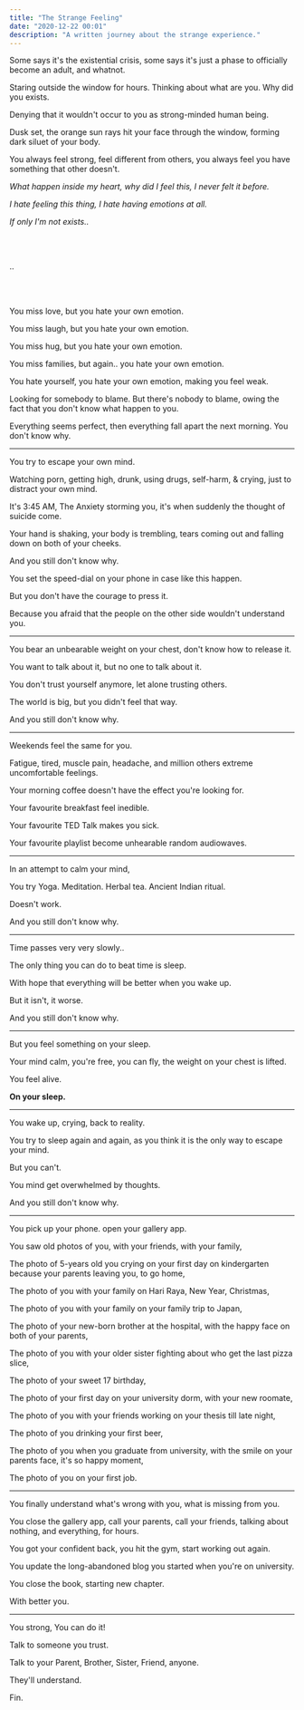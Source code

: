 ```yaml
---
title: "The Strange Feeling"
date: "2020-12-22 00:01"
description: "A written journey about the strange experience."
---
```


Some says it's the existential crisis, some says it's just a phase to officially become an adult, and whatnot.

Staring outside the window for hours. Thinking about what are you. Why did you exists.

Denying that it wouldn't occur to you as strong-minded human being.

Dusk set, the orange sun rays hit your face through the window, forming dark siluet of your body.

You always feel strong, feel different from others, you always feel you have something that other doesn't.

_What happen inside my heart, why did I feel this, I never felt it before._

_I hate feeling this thing, I hate having emotions at all._

_If only I'm not exists.._

<br>
<br>

..


<br>
<br>


You miss love, but you hate your own emotion.

You miss laugh, but you hate your own emotion.

You miss hug, but you hate your own emotion.

You miss families, but again.. you hate your own emotion.

You hate yourself, you hate your own emotion, making you feel weak.

Looking for somebody to blame. But there's nobody to blame, owing the fact that you don't know what happen to you.

Everything seems perfect, then everything fall apart the next morning. You don't know why.

---

You try to escape your own mind.

Watching porn, getting high, drunk, using drugs, self-harm, & crying, just to distract your own mind.

It's 3:45 AM, The Anxiety storming you, it's when suddenly the thought of suicide come.

Your hand is shaking, your body is trembling, tears coming out and falling down on both of your cheeks.

And you still don't know why.

You set the speed-dial on your phone in case like this happen.

But you don't have the courage to press it.

Because you afraid that the people on the other side wouldn't understand you.

---

You bear an unbearable weight on your chest, don't know how to release it.

You want to talk about it, but no one to talk about it.

You don't trust yourself anymore, let alone trusting others.

The world is big, but you didn't feel that way.

And you still don't know why.

---

Weekends feel the same for you.

Fatigue, tired, muscle pain, headache, and million others extreme uncomfortable feelings.

Your morning coffee doesn't have the effect you're looking for.

Your favourite breakfast feel inedible.

Your favourite TED Talk makes you sick.

Your favourite playlist become unhearable random audiowaves.

---

In an attempt to calm your mind,

You try Yoga. Meditation. Herbal tea. Ancient Indian ritual.

Doesn't work.

And you still don't know why.

---

Time passes very very slowly..

The only thing you can do to beat time is sleep.

With hope that everything will be better when you wake up.

But it isn't, it worse.

And you still don't know why.

---

But you feel something on your sleep.

Your mind calm, you're free, you can fly, the weight on your chest is lifted.

You feel alive.

**On your sleep.**

---

You wake up, crying, back to reality.

You try to sleep again and again, as you think it is the only way to escape your mind.

But you can't.

You mind get overwhelmed by thoughts.

And you still don't know why.

---

You pick up your phone. open your gallery app.

You saw old photos of you, with your friends, with your family,

The photo of 5-years old you crying on your first day on kindergarten because your parents leaving you, to go home,

The photo of you with your family on Hari Raya, New Year, Christmas,

The photo of you with your family on your family trip to Japan,

The photo of your new-born brother at the hospital, with the happy face on both of your parents,

The photo of you with your older sister fighting about who get the last pizza slice,

The photo of your sweet 17 birthday,

The photo of your first day on your university dorm, with your new roomate,

The photo of you with your friends working on your thesis till late night,

The photo of you drinking your first beer,

The photo of you when you graduate from university, with the smile on your parents face, it's so happy moment,

The photo of you on your first job.

---

You finally understand what's wrong with you, what is missing from you.

You close the gallery app, call your parents, call your friends, talking about nothing, and everything, for hours.

You got your confident back, you hit the gym, start working out again.

You update the long-abandoned blog you started when you're on university.

You close the book, starting new chapter.

With better you.


---

You strong, You can do it!

Talk to someone you trust.

Talk to your Parent, Brother, Sister, Friend, anyone.

They'll understand.

Fin.
